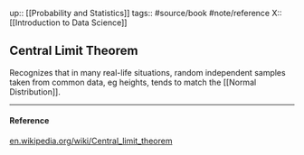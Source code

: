 up:: [[Probability and Statistics]]
tags:: #source/book #note/reference
X:: [[Introduction to Data Science]]

## Central Limit Theorem

Recognizes that in many real-life situations, random independent samples taken from common data, eg heights, tends to match the [[Normal Distribution]].

---
#### Reference

[en.wikipedia.org/wiki/Central_limit_theorem](https://en.wikipedia.org/wiki/Central_limit_theorem)
